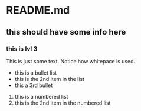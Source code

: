 # README.md

## this should have some info here
### this is lvl 3

This is just some text. Notice how whitepace is used.

* this is a bullet list
* this is the 2nd item in the list
* this a 3rd bullet

1. this is a numbered list
1. this is the 2nd item in the numbered list
